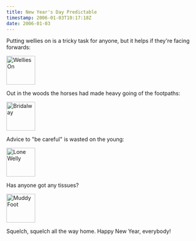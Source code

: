 ```yaml
---
title: New Year's Day Predictable
timestamp: 2006-01-03T10:17:18Z
date: 2006-01-03
---
```


<p>Putting wellies on is a tricky task for anyone, but it helps if they're facing forwards:</p>
<a href="http://www.flickr.com/photos/psd/81462440/in/set-1740216/" title="Wellies On"><img src="http://static.flickr.com/40/81462440_914e57d676_s.jpg" alt="Wellies On" width="75" height="75" /></a>	

<p>Out in the woods the horses had made heavy going of the footpaths:</p>

<a href="http://www.flickr.com/photos/psd/81462124/in/set-1740216/" title="Bridalway"><img src="http://static.flickr.com/41/81462124_524918fddc_s.jpg" alt="Bridalway" width="75" height="75" /></a>	

<p>Advice to "be careful" is wasted on the young:</p>			
<a href="http://www.flickr.com/photos/psd/81461772/in/set-1740216/" title="Lone Welly"><img src="http://static.flickr.com/39/81461772_349ad2f872_s.jpg" alt="Lone Welly" width="75" height="75" /></a>	

<p>Has anyone got any tissues?</p>				

<a href="http://www.flickr.com/photos/psd/81461312/in/set-1740216/" title="Muddy Foot"><img src="http://static.flickr.com/36/81461312_f7d629fede_s.jpg" alt="Muddy Foot" width="75" height="75" /></a>	
		
<p>Squelch, squelch all the way home. Happy New Year, everybody!</p>